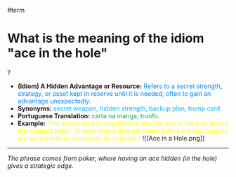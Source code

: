 #term 

# What is the meaning of the idiom "ace in the hole"
?
* **(Idiom) A Hidden Advantage or Resource:** <span style="color:rgb(0, 132, 255)">Refers to a secret strength, strategy, or asset kept in reserve until it is needed, often to gain an advantage unexpectedly.</span>
* **Synonyms:** <span style="color:rgb(0, 176, 240)">secret weapon, hidden strength, backup plan, trump card.</span>
* **Portuguese Translation:** <span style="color:rgb(0, 176, 80)">carta na manga, trunfo.</span>
* **Example:** <span style="color:rgb(255, 255, 0)">"Her experience in negotiations was her ace in the hole during the contract talks." (A experiência dela em negociações era sua carta na manga durante as conversas de contrato.)</span>
![[Ace in a Hole.png]]
---
*The phrase comes from poker, where having an ace hidden (in the hole) gives a strategic edge.*
<!--SR:!2025-06-08,4,270-->
